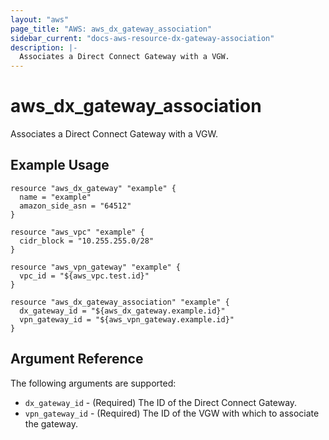 ```yaml
---
layout: "aws"
page_title: "AWS: aws_dx_gateway_association"
sidebar_current: "docs-aws-resource-dx-gateway-association"
description: |-
  Associates a Direct Connect Gateway with a VGW.
---
```


# aws_dx_gateway_association

Associates a Direct Connect Gateway with a VGW.

## Example Usage

```hcl
resource "aws_dx_gateway" "example" {
  name = "example"
  amazon_side_asn = "64512"
}

resource "aws_vpc" "example" {
  cidr_block = "10.255.255.0/28"
}

resource "aws_vpn_gateway" "example" {
  vpc_id = "${aws_vpc.test.id}"
}

resource "aws_dx_gateway_association" "example" {
  dx_gateway_id = "${aws_dx_gateway.example.id}"
  vpn_gateway_id = "${aws_vpn_gateway.example.id}"
}
```

## Argument Reference

The following arguments are supported:

* `dx_gateway_id` - (Required) The ID of the Direct Connect Gateway.
* `vpn_gateway_id` - (Required) The ID of the VGW with which to associate the gateway.
